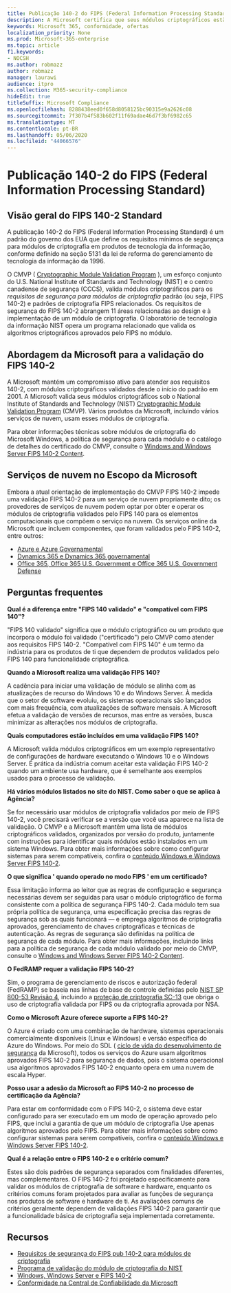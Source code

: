```yaml
---
title: Publicação 140-2 do FIPS (Federal Information Processing Standard)
description: A Microsoft certifica que seus módulos criptográficos estão em conformidade com o padrão norte-americano de processamento de informações.
keywords: Microsoft 365, conformidade, ofertas
localization_priority: None
ms.prod: Microsoft-365-enterprise
ms.topic: article
f1.keywords:
- NOCSH
ms.author: robmazz
author: robmazz
manager: laurawi
audience: itpro
ms.collection: M365-security-compliance
hideEdit: true
titleSuffix: Microsoft Compliance
ms.openlocfilehash: 8288438eed0f658d8058125bc90315e9a2626c08
ms.sourcegitcommit: 7f307b4f583b602f11f69adae46d7f3bf6982c65
ms.translationtype: MT
ms.contentlocale: pt-BR
ms.lasthandoff: 05/06/2020
ms.locfileid: "44066576"
---
```

# <a name="federal-information-processing-standard-fips-publication-140-2"></a>Publicação 140-2 do FIPS (Federal Information Processing Standard)

## <a name="fips-140-2-standard-overview"></a>Visão geral do FIPS 140-2 Standard

A publicação 140-2 do FIPS (Federal Information Processing Standard) é um padrão do governo dos EUA que define os requisitos mínimos de segurança para módulos de criptografia em produtos de tecnologia da informação, conforme definido na seção 5131 da lei de reforma do gerenciamento de tecnologia da informação da 1996.

O CMVP ( [Cryptographic Module Validation Program](https://csrc.nist.gov/Projects/cryptographic-module-validation-program) ), um esforço conjunto do U.S. National Institute of Standards and Technology (NIST) e o centro canadense de segurança (CCCS), valida módulos criptográficos para os *requisitos de segurança para módulos de criptografia* padrão (ou seja, FIPS 140-2) e padrões de criptografia FIPS relacionados. Os requisitos de segurança do FIPS 140-2 abrangem 11 áreas relacionadas ao design e à implementação de um módulo de criptografia. O laboratório de tecnologia da informação NIST opera um programa relacionado que valida os algoritmos criptográficos aprovados pelo FIPS no módulo.

## <a name="microsofts-approach-to-fips-140-2-validation"></a>Abordagem da Microsoft para a validação do FIPS 140-2

A Microsoft mantém um compromisso ativo para atender aos requisitos 140-2, com módulos criptográficos validados desde o início do padrão em 2001. A Microsoft valida seus módulos criptográficos sob o National Institute of Standards and Technology (NIST) [Cryptographic Module Validation Program](https://csrc.nist.gov/Projects/cryptographic-module-validation-program) (CMVP). Vários produtos da Microsoft, incluindo vários serviços de nuvem, usam esses módulos de criptografia.

Para obter informações técnicas sobre módulos de criptografia do Microsoft Windows, a política de segurança para cada módulo e o catálogo de detalhes do certificado do CMVP, consulte o [Windows and Windows Server FIPS 140-2 Content](https://aka.ms/AA6ehud).

## <a name="microsoft-in-scope-cloud-services"></a>Serviços de nuvem no Escopo da Microsoft 

Embora a atual orientação de implementação do CMVP FIPS 140-2 impede uma validação FIPS 140-2 para um serviço de nuvem propriamente dito; os provedores de serviços de nuvem podem optar por obter e operar os módulos de criptografia validados pelo FIPS 140 para os elementos computacionais que compõem o serviço na nuvem. Os serviços online da Microsoft que incluem componentes, que foram validados pelo FIPS 140-2, entre outros:

- [Azure e Azure Governamental](https://docs.microsoft.com/azure/azure-government/documentation-government-plan-security)
- [Dynamics 365 e Dynamics 365 governamental](https://docs.microsoft.com/microsoft-365/compliance/office-365-encryption-in-microsoft-dynamics-365)
- [Office 365, Office 365 U.S. Government e Office 365 U.S. Government Defense](https://docs.microsoft.com/microsoft-365/compliance/office-365-encryption-risks-and-protections)

## <a name="frequently-asked-questions"></a>Perguntas frequentes

**Qual é a diferença entre "FIPS 140 validado" e "compatível com FIPS 140"?**

"FIPS 140 validado" significa que o módulo criptográfico ou um produto que incorpora o módulo foi validado ("certificado") pelo CMVP como atender aos requisitos FIPS 140-2. "Compatível com FIPS 140" é um termo da indústria para os produtos de ti que dependem de produtos validados pelo FIPS 140 para funcionalidade criptográfica.

**Quando a Microsoft realiza uma validação FIPS 140?**

A cadência para iniciar uma validação de módulo se alinha com as atualizações de recurso do Windows 10 e do Windows Server. À medida que o setor de software evoluiu, os sistemas operacionais são lançados com mais frequência, com atualizações de software mensais. A Microsoft efetua a validação de versões de recursos, mas entre as versões, busca minimizar as alterações nos módulos de criptografia.

**Quais computadores estão incluídos em uma validação FIPS 140?**

A Microsoft valida módulos criptográficos em um exemplo representativo de configurações de hardware executando o Windows 10 e o Windows Server. É prática da indústria comum aceitar esta validação FIPS 140-2 quando um ambiente usa hardware, que é semelhante aos exemplos usados para o processo de validação.

**Há vários módulos listados no site do NIST. Como saber o que se aplica à Agência?**

Se for necessário usar módulos de criptografia validados por meio de FIPS 140-2, você precisará verificar se a versão que você usa aparece na lista de validação. O CMVP e a Microsoft mantêm uma lista de módulos criptográficos validados, organizados por versão do produto, juntamente com instruções para identificar quais módulos estão instalados em um sistema Windows. Para obter mais informações sobre como configurar sistemas para serem compatíveis, confira o [conteúdo Windows e Windows Server FIPS 140-2](https://aka.ms/AA6ehud).

**O que significa ' quando operado no modo FIPS ' em um certificado?**

Essa limitação informa ao leitor que as regras de configuração e segurança necessárias devem ser seguidas para usar o módulo criptográfico de forma consistente com a política de segurança FIPS 140-2. Cada módulo tem sua própria política de segurança, uma especificação precisa das regras de segurança sob as quais funcionará — e emprega algoritmos de criptografia aprovados, gerenciamento de chaves criptográficas e técnicas de autenticação. As regras de segurança são definidas na política de segurança de cada módulo. Para obter mais informações, incluindo links para a política de segurança de cada módulo validado por meio do CMVP, consulte o [Windows and Windows Server FIPS 140-2 Content](https://aka.ms/AA6ehud).

**O FedRAMP requer a validação FIPS 140-2?**

Sim, o programa de gerenciamento de riscos e autorização federal (FedRAMP) se baseia nas linhas de base de controle definidas pelo [NIST SP 800-53 Revisão 4](https://nvd.nist.gov/800-53/Rev4/), incluindo a [proteção de criptografia SC-13](https://nvd.nist.gov/800-53/Rev4/control/SC-13) que obriga o uso de criptografia validada por FIPS ou da criptografia aprovada por NSA.

**Como o Microsoft Azure oferece suporte a FIPS 140-2?**

O Azure é criado com uma combinação de hardware, sistemas operacionais comercialmente disponíveis (Linux e Windows) e versão específica do Azure do Windows. Por meio do SDL ( [ciclo de vida do desenvolvimento de segurança](https://www.microsoft.com/securityengineering/sdl/) da Microsoft), todos os serviços do Azure usam algoritmos aprovados FIPS 140-2 para segurança de dados, pois o sistema operacional usa algoritmos aprovados FIPS 140-2 enquanto opera em uma nuvem de escala Hyper.

**Posso usar a adesão da Microsoft ao FIPS 140-2 no processo de certificação da Agência?**

Para estar em conformidade com o FIPS 140-2, o sistema deve estar configurado para ser executado em um modo de operação aprovado pelo FIPS, que inclui a garantia de que um módulo de criptografia Use apenas algoritmos aprovados pelo FIPS. Para obter mais informações sobre como configurar sistemas para serem compatíveis, confira o [conteúdo Windows e Windows Server FIPS 140-2](https://aka.ms/AA6ehud).

**Qual é a relação entre o FIPS 140-2 e o critério comum?**

Estes são dois padrões de segurança separados com finalidades diferentes, mas complementares. O FIPS 140-2 foi projetado especificamente para validar os módulos de criptografia de software e hardware, enquanto os critérios comuns foram projetados para avaliar as funções de segurança nos produtos de software e hardware de ti. As avaliações comuns de critérios geralmente dependem de validações FIPS 140-2 para garantir que a funcionalidade básica de criptografia seja implementada corretamente.

## <a name="resources"></a>Recursos

- [Requisitos de segurança do FIPS pub 140-2 para módulos de criptografia](https://csrc.nist.gov/publications/fips/fips140-2/fips1402.pdf)
- [Programa de validação do módulo de criptografia do NIST](https://csrc.nist.gov/groups/STM/cmvp/index.html)
- [Windows, Windows Server e FIPS 140-2](https://docs.microsoft.com/windows/security/threat-protection/fips-140-validation)
- [Conformidade na Central de Confiabilidade da Microsoft](https://www.microsoft.com/trust-center/compliance/compliance-overview)
